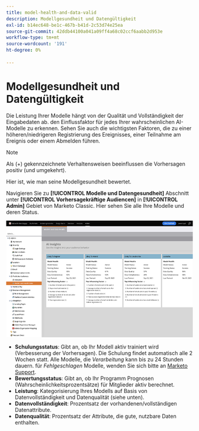 ```yaml
---
title: model-health-and-data-valid
description: Modellgesundheit und Datengültigkeit
exl-id: b14ec648-be1c-467b-b41d-2c53d74e25ea
source-git-commit: 42ddb44100a041a09ff4a68c02ccf6aabb2d953e
workflow-type: tm+mt
source-wordcount: '191'
ht-degree: 0%

---
```


# Modellgesundheit und Datengültigkeit

Die Leistung Ihrer Modelle hängt von der Qualität und Vollständigkeit der Eingabedaten ab. den Einflussfaktor für jedes Ihrer wahrscheinlichen AI-Modelle zu erkennen. Sehen Sie auch die wichtigsten Faktoren, die zu einer höheren/niedrigeren Registrierung des Ereignisses, einer Teilnahme am Ereignis oder einem Abmelden führen.

>[!NOTE]
>
>Als (+) gekennzeichnete Verhaltensweisen beeinflussen die Vorhersagen positiv (und umgekehrt).

Hier ist, wie man seine Modellgesundheit bewertet.

Navigieren Sie zu **[!UICONTROL Modelle und Datengesundheit]** Abschnitt unter **[!UICONTROL Vorhersagekräftige Audiencen]** in **[!UICONTROL Admin]** Gebiet von Marketo Classic. Hier sehen Sie alle Ihre Modelle und deren Status.

![Bild eins](/help/sky/assets/predictive-audiences/model-health-and-data-validity/model-health-and-data-validity-1.png)

* **Schulungsstatus**: Gibt an, ob Ihr Modell aktiv trainiert wird (Verbesserung der Vorhersagen). Die Schulung findet automatisch alle 2 Wochen statt. Alle Modelle, die _Verarbeitung_ kann bis zu 24 Stunden dauern. für _Fehlgeschlagen_ Modelle, wenden Sie sich bitte an [Marketo Support](https://nation.marketo.com/t5/Support/ct-p/Support).
* **Bewertungsstatus**: Gibt an, ob Ihr Programm Prognosen (Wahrscheinlichkeitsprozentsätze) für Mitglieder aktiv berechnet.
* **Leistung**: Kategorisierung Ihres Modells auf Basis von Datenvollständigkeit und Datenqualität (siehe unten).
* **Datenvollständigkeit**: Prozentsatz der vorhandenen/vollständigen Datenattribute.
* **Datenqualität**: Prozentsatz der Attribute, die gute, nutzbare Daten enthalten.
